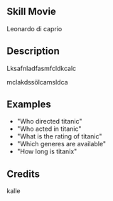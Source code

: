 ## Skill Movie
Leonardo di caprio

## Description
Lksafnladfasmfcldkcalc

mclakdssölcamsldca

## Examples
 - "Who directed titanic"
 - "Who acted in titanic"
 - "What is the rating of titanic"
 - "Which generes are available"
 - "How long is titanix"


## Credits
kalle


